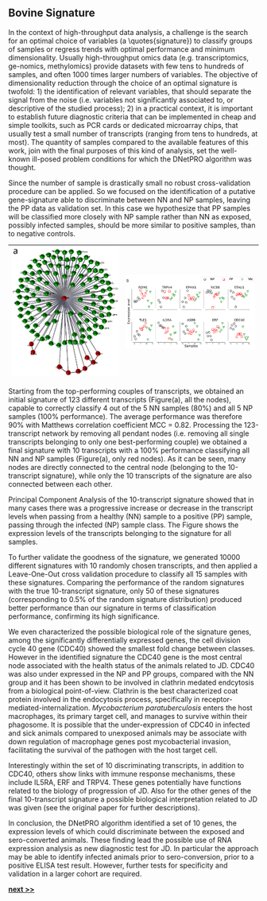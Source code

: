 ## Bovine Signature

In the context of high-throughput data analysis, a challenge is the search for an optimal choice of variables (a \quotes{signature}) to classify groups of samples or regress trends with optimal performance and minimum dimensionality.
Usually high-throughput omics data (e.g. transcriptomics, ge-nomics, methylomics) provide datasets with few tens to hundreds of samples, and often 1000 times larger numbers of variables.
The objective of dimensionality reduction through the choice of an optimal signature is twofold: 1) the identification of relevant variables, that should separate the signal from the noise (i.e. variables not significantly associated to, or descriptive of the studied process); 2) in a practical context, it is important to establish future diagnostic criteria that can be implemented in cheap and simple toolkits, such as PCR cards or dedicated microarray chips, that usually test a small number of transcripts (ranging from tens to hundreds, at most).
The quantity of samples compared to the available features of this work, join with the final purposes of this kind of analysis, set the well-known ill-posed problem conditions for which the DNetPRO algorithm was thought.

Since the number of sample is drastically small no robust cross-validation procedure can be applied.
So we focused on the identification of a putative gene-signature able to discriminate between NN and NP samples, leaving the PP data as validation set.
In this case we hypothesize that PP samples will be classified more closely with NP sample rather than NN as exposed, possibly infected samples, should be more similar to positive samples, than to negative controls.

| ![Plot of the 123-transcript network, with a details of the 10-probe signature (red nodes)](../../../../img/Bovine_signature.png) | ![Transcript levels for the 10 genes belonging to the classification signature identified by the combinatorial discriminant analysis (CDA). Some transcripts (EPHX1, RIC8B, IL5RA, ERF, CDC40) show a clear trend  between 5 animals serologically positive to the ELISA test for MAP (PP), 5 exposed serologically negative (NP) and 5 serologically negative unexposed control animals (NN).](https://raw.githubusercontent.com/Nico-Curti/PhDthesis/master/img/Bovine_expression_level.svg?token=AF4CJX3TGYCZV6FUBNH4PM25V3KHC&sanitize=true) |
| :----: | :----: |

Starting from the top-performing couples of transcripts, we obtained an initial signature of 123 different transcripts (Figure(a), all the nodes), capable to correctly classify 4 out of the 5 NN samples (80%) and all 5 NP samples (100% performance).
The average performance was therefore 90% with Matthews correlation coefficient MCC = 0.82.
Processing the 123-transcript network by removing all pendant nodes (i.e. removing all single transcripts belonging to only one best-performing couple) we obtained a final signature with 10 transcripts with a 100% performance classifying all NN and NP samples (Figure(a), only red nodes).
As it can be seen, many nodes are directly connected to the central node (belonging to the 10-transcript signature), while only the 10 transcripts of the signature are also connected between each other.

Principal Component Analysis of the 10-transcript signature showed that in many cases there was a progressive increase or decrease in the transcript levels when passing from a healthy (NN) sample to a positive (PP) sample, passing through the infected (NP) sample class.
The Figure shows the expression levels of the transcripts belonging to the signature for all samples.

To further validate the goodness of the signature, we generated 10000 different signatures with 10 randomly chosen transcripts, and then applied a Leave-One-Out cross validation procedure to classify all 15 samples with these signatures.
Comparing the performance of the random signatures with the true 10-transcript signature, only 50 of these signatures (corresponding to 0.5% of the random signature distribution) produced better performance than our signature in terms of classification performance, confirming its high significance.

We even characterized the possible biological role of the signature genes, among the significantly differentially expressed genes, the cell division cycle 40 gene (CDC40) showed the smallest fold change between classes.
However in the identified signature the CDC40 gene is the most central node associated with the health status of the animals related to JD.
CDC40 was also under expressed in the NP and PP groups, compared with the NN group and it has been shown to be involved in clathrin medated endcytosis from a biological point-of-view.
Clathrin is the best characterized coat protein involved in the endocytosis process, specifically in receptor-mediated-internalization.
*Mycobacterium paratuberculosis* enters the host macrophages, its primary target cell, and manages to survive within their phagosome.
It is possible that the under-expression of CDC40 in infected and sick animals compared to unexposed animals may be associate with down regulation of macrophage genes post mycobacterial invasion, facilitating the survival of the pathogen with the host target cell.

Interestingly within the set of 10 discriminating transcripts, in addition to CDC40, others show links with immune response mechanisms, these include IL5RA, ERF and TRPV4.
These genes potentially have functions related to the biology of progression of JD.
Also for the other genes of the final 10-transcript signature a possible biological interpretation related to JD was given (see the original paper for further descriptions).

In conclusion, the DNetPRO algorithm identified a set of 10 genes, the expression levels of which could discriminate between the exposed and sero-converted animals.
These finding lead the possible use of RNA expression analysis as new diagnostic test for JD.
In particular the approach may be able to identify infected animals prior to sero-conversion, prior to a positive ELISA test result.
However, further tests for specificity and validation in a larger cohort are required.

[**next >>**](../../Chapter2/README.md)

